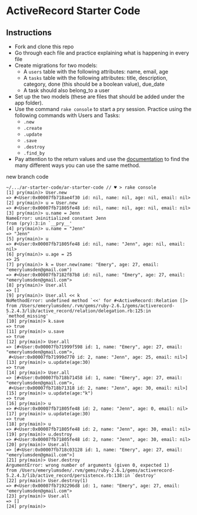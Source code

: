 # ActiveRecord Starter Code

## Instructions 
- Fork and clone this repo 
- Go through each file and practice explaining what is happening in every file
- Create migrations for two models:
    - A `users` table with the following attributes: name, email, age
    - A `tasks` table with the following attributes: title, description, category, done (this should be a boolean value), due_date
    - A task should also belong_to a user 
- Set up the two models (these are files that should be added under the app folder). 
- Use the command `rake console` to start a pry session. Practice using the following commands with Users and Tasks: 
  - `.new` 
  - `.create`
  - `.update`
  - `.save`
  - `.destroy`
  - `.find_by`
- Pay attention to the return values and use the [documentation](https://guides.rubyonrails.org/active_record_basics.html) to find the many different ways you can use the same method. 

new branch code

```
~/.../ar-starter-code/ar-starter-code // ♥ > rake console
[1] pry(main)> User.new
=> #<User:0x00007fb718ae4f30 id: nil, name: nil, age: nil, email: nil>
[2] pry(main)> u = User.new
=> #<User:0x00007fb71805fe48 id: nil, name: nil, age: nil, email: nil>
[3] pry(main)> u.name = Jenn
NameError: uninitialized constant Jenn
from (pry):3:in `__pry__'
[4] pry(main)> u.name = "Jenn"
=> "Jenn"
[5] pry(main)> u
=> #<User:0x00007fb71805fe48 id: nil, name: "Jenn", age: nil, email: nil>
[6] pry(main)> u.age = 25
=> 25
[7] pry(main)> k = User.new(name: "Emery", age: 27, email: "emerylumsden@gmail.com") 
=> #<User:0x00007fb7182f87b8 id: nil, name: "Emery", age: 27, email: "emerylumsden@gmail.com">
[8] pry(main)> User.all
=> []
[9] pry(main)> User.all << k
NoMethodError: undefined method `<<' for #<ActiveRecord::Relation []>
from /Users/emerylumsden/.rvm/gems/ruby-2.6.1/gems/activerecord-5.2.4.3/lib/active_record/relation/delegation.rb:125:in `method_missing'
[10] pry(main)> k.save
=> true
[11] pry(main)> u.save
=> true
[12] pry(main)> User.all
=> [#<User:0x00007fb71999f598 id: 1, name: "Emery", age: 27, email: "emerylumsden@gmail.com">,
 #<User:0x00007fb71999d770 id: 2, name: "Jenn", age: 25, email: nil>]
[13] pry(main)> u.update(age:30)
=> true
[14] pry(main)> User.all
=> [#<User:0x00007fb718b71458 id: 1, name: "Emery", age: 27, email: "emerylumsden@gmail.com">,
 #<User:0x00007fb718b71318 id: 2, name: "Jenn", age: 30, email: nil>]
[15] pry(main)> u.update(age:"k")
=> true
[16] pry(main)> u
=> #<User:0x00007fb71805fe48 id: 2, name: "Jenn", age: 0, email: nil>
[17] pry(main)> u.update(age:30)
=> true
[18] pry(main)> u
=> #<User:0x00007fb71805fe48 id: 2, name: "Jenn", age: 30, email: nil>
[19] pry(main)> u.destroy
=> #<User:0x00007fb71805fe48 id: 2, name: "Jenn", age: 30, email: nil>
[20] pry(main)> User.all
=> [#<User:0x00007fb718c03128 id: 1, name: "Emery", age: 27, email: "emerylumsden@gmail.com">]
[21] pry(main)> User.destroy
ArgumentError: wrong number of arguments (given 0, expected 1)
from /Users/emerylumsden/.rvm/gems/ruby-2.6.1/gems/activerecord-5.2.4.3/lib/active_record/persistence.rb:138:in `destroy'
[22] pry(main)> User.destroy(1)
=> #<User:0x00007fb7192296d8 id: 1, name: "Emery", age: 27, email: "emerylumsden@gmail.com">
[23] pry(main)> User.all
=> []
[24] pry(main)> 
```